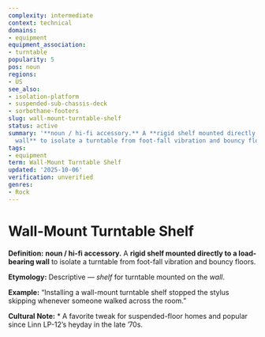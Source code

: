 ```yaml
---
complexity: intermediate
context: technical
domains:
- equipment
equipment_association:
- turntable
popularity: 5
pos: noun
regions:
- US
see_also:
- isolation-platform
- suspended-sub-chassis-deck
- sorbothane-footers
slug: wall-mount-turntable-shelf
status: active
summary: '**noun / hi-fi accessory.** A **rigid shelf mounted directly to a load-bearing
  wall** to isolate a turntable from foot-fall vibration and bouncy floors.'
tags:
- equipment
term: Wall-Mount Turntable Shelf
updated: '2025-10-06'
verification: unverified
genres:
- Rock
---
```


# Wall-Mount Turntable Shelf

**Definition:** **noun / hi-fi accessory.** A **rigid shelf mounted directly to a load-bearing wall** to isolate a turntable from foot-fall vibration and bouncy floors.

**Etymology:** Descriptive — *shelf* for turntable mounted on the *wall*.

**Example:** “Installing a wall-mount turntable shelf stopped the stylus skipping whenever someone walked across the room.”

**Cultural Note:** * A favorite tweak for suspended-floor homes and popular since Linn LP-12’s heyday in the late ’70s.

